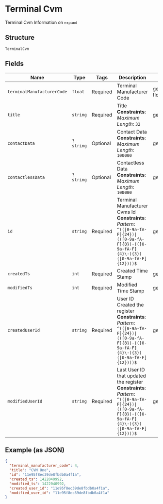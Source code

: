 
# Terminal Cvm

Terminal Cvm Information on `expand`

## Structure

`TerminalCvm`

## Fields

| Name | Type | Tags | Description | Getter | Setter |
|  --- | --- | --- | --- | --- | --- |
| `terminalManufacturerCode` | `float` | Required | Terminal Manufacturer Code | getTerminalManufacturerCode(): float | setTerminalManufacturerCode(float terminalManufacturerCode): void |
| `title` | `string` | Required | Title<br>**Constraints**: *Maximum Length*: `32` | getTitle(): string | setTitle(string title): void |
| `contactData` | `?string` | Optional | Contact Data<br>**Constraints**: *Maximum Length*: `100000` | getContactData(): ?string | setContactData(?string contactData): void |
| `contactlessData` | `?string` | Optional | Contactless Data<br>**Constraints**: *Maximum Length*: `100000` | getContactlessData(): ?string | setContactlessData(?string contactlessData): void |
| `id` | `string` | Required | Terminal Manufacturer Cvms Id<br>**Constraints**: *Pattern*: `^(([0-9a-fA-F]{24})\|(([0-9a-fA-F]{8})-(([0-9a-fA-F]{4}\-){3})([0-9a-fA-F]{12})))$` | getId(): string | setId(string id): void |
| `createdTs` | `int` | Required | Created Time Stamp | getCreatedTs(): int | setCreatedTs(int createdTs): void |
| `modifiedTs` | `int` | Required | Modified Time Stamp | getModifiedTs(): int | setModifiedTs(int modifiedTs): void |
| `createdUserId` | `string` | Required | User ID Created the register<br>**Constraints**: *Pattern*: `^(([0-9a-fA-F]{24})\|(([0-9a-fA-F]{8})-(([0-9a-fA-F]{4}\-){3})([0-9a-fA-F]{12})))$` | getCreatedUserId(): string | setCreatedUserId(string createdUserId): void |
| `modifiedUserId` | `string` | Required | Last User ID that updated the register<br>**Constraints**: *Pattern*: `^(([0-9a-fA-F]{24})\|(([0-9a-fA-F]{8})-(([0-9a-fA-F]{4}\-){3})([0-9a-fA-F]{12})))$` | getModifiedUserId(): string | setModifiedUserId(string modifiedUserId): void |

## Example (as JSON)

```json
{
  "terminal_manufacturer_code": 4,
  "title": "CVM One",
  "id": "11e95f8ec39de8fbdb0a4f1a",
  "created_ts": 1422040992,
  "modified_ts": 1422040992,
  "created_user_id": "11e95f8ec39de8fbdb0a4f1a",
  "modified_user_id": "11e95f8ec39de8fbdb0a4f1a"
}
```

